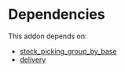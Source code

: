 # Dependencies

This addon depends on:

- [stock_picking_group_by_base](../../../../odoo-bringout-oca-stock-logistics-workflow-stock_picking_group_by_base)
- [delivery](../../../../../oca-ocb-warehouse/odoo-bringout-oca-ocb-delivery)
